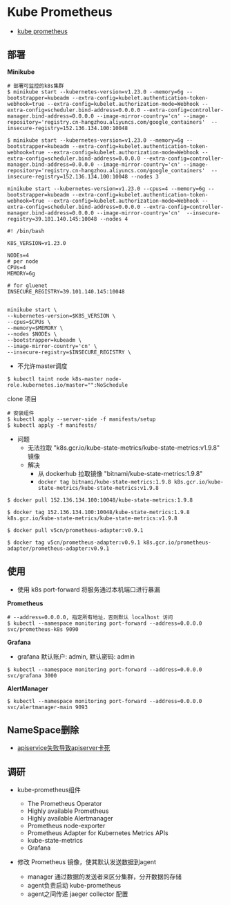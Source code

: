 # Kube Prometheus

- [kube prometheus](https://github.com/prometheus-operator/kube-prometheus)

## 部署

**Minikube**

```shell
# 部署可监控的k8s集群
$ minikube start --kubernetes-version=v1.23.0 --memory=6g --bootstrapper=kubeadm --extra-config=kubelet.authentication-token-webhook=true --extra-config=kubelet.authorization-mode=Webhook --extra-config=scheduler.bind-address=0.0.0.0 --extra-config=controller-manager.bind-address=0.0.0.0 --image-mirror-country='cn' --image-repository='registry.cn-hangzhou.aliyuncs.com/google_containers'  --insecure-registry=152.136.134.100:10048

$ minikube start --kubernetes-version=v1.23.0 --memory=6g --bootstrapper=kubeadm --extra-config=kubelet.authentication-token-webhook=true --extra-config=kubelet.authorization-mode=Webhook --extra-config=scheduler.bind-address=0.0.0.0 --extra-config=controller-manager.bind-address=0.0.0.0 --image-mirror-country='cn' --image-repository='registry.cn-hangzhou.aliyuncs.com/google_containers'  --insecure-registry=152.136.134.100:10048 --nodes 3

minikube start --kubernetes-version=v1.23.0 --cpus=4 --memory=6g --bootstrapper=kubeadm --extra-config=kubelet.authentication-token-webhook=true --extra-config=kubelet.authorization-mode=Webhook --extra-config=scheduler.bind-address=0.0.0.0 --extra-config=controller-manager.bind-address=0.0.0.0 --image-mirror-country='cn'  --insecure-registry=39.101.140.145:10048 --nodes 4
```

```shell
#! /bin/bash

K8S_VERSION=v1.23.0

NODEs=4
# per node
CPUs=4
MEMORY=6g

# for gluenet
INSECURE_REGISTRY=39.101.140.145:10048


minikube start \
--kubernetes-version=$K8S_VERSION \
--cpus=$CPUs \
--memory=$MEMORY \
--nodes $NODEs \
--bootstrapper=kubeadm \
--image-mirror-country='cn' \
--insecure-registry=$INSECURE_REGISTRY \
```


- 不允许master调度

```shell
$ kubectl taint node k8s-master node-role.kubernetes.io/master="":NoSchedule
```

clone 项目

```shell
# 安装组件
$ kubectl apply --server-side -f manifests/setup
$ kubectl apply -f manifests/
```

- 问题
  - 无法拉取 "k8s.gcr.io/kube-state-metrics/kube-state-metrics:v1.9.8" 镜像
  - 解决
      - 从 dockerhub 拉取镜像 "bitnami/kube-state-metrics:1.9.8"
    - `docker tag bitnami/kube-state-metrics:1.9.8 k8s.gcr.io/kube-state-metrics/kube-state-metrics:v1.9.8`

```shell
$ docker pull 152.136.134.100:10048/kube-state-metrics:1.9.8

$ docker tag 152.136.134.100:10048/kube-state-metrics:1.9.8 k8s.gcr.io/kube-state-metrics/kube-state-metrics:v1.9.8
```

```shell
$ docker pull v5cn/prometheus-adapter:v0.9.1

$ docker tag v5cn/prometheus-adapter:v0.9.1 k8s.gcr.io/prometheus-adapter/prometheus-adapter:v0.9.1
```
## 使用

- 使用 k8s port-forward 将服务通过本机端口进行暴漏

**Prometheus**

```shell
# --address=0.0.0.0, 指定所有地址，否则默认 localhost 访问
$ kubectl --namespace monitoring port-forward --address=0.0.0.0 svc/prometheus-k8s 9090
```


**Grafana**

- grafana 默认账户: admin, 默认密码: admin

```shell
$ kubectl --namespace monitoring port-forward --address=0.0.0.0 svc/grafana 3000
```

**AlertManager**


```shell
$ kubectl --namespace monitoring port-forward --address=0.0.0.0 svc/alertmanager-main 9093
```


## NameSpace删除

- [apiservice失败导致apiserver卡死](https://cloud.tencent.com/developer/article/1802531)

## 调研

- kube-prometheus组件
  - The Prometheus Operator
  - Highly available Prometheus
  - Highly available Alertmanager
  - Prometheus node-exporter
  - Prometheus Adapter for Kubernetes Metrics APIs
  - kube-state-metrics
  - Grafana

- 修改 Prometheus 镜像，使其默认发送数据到agent
  - manager 通过数据的发送者来区分集群，分开数据的存储
  - agent负责启动 kube-prometheus
  - agent之间传递 jaeger collector 配置
